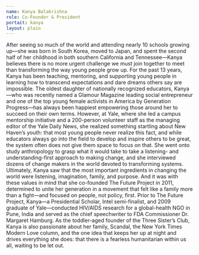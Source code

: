 ```yaml
---
name: Kanya Balakrishna
role: Co-Founder & President 
portait: kanya
layout: plain
---
```


After seeing so much of the world and attending nearly 10 schools growing up—she was born in South Korea, moved to Japan, and spent the second half of her childhood in both southern California and Tennessee—Kanya believes there is no more urgent challenge we must join together to meet than transforming the way young people grow up.  For the past 13 years, Kanya has been teaching, mentoring, and supporting young people in learning how to transcend expectations and dare dreams others say are impossible. The oldest daughter of nationally recognized educators, Kanya—who was recently named a Glamour Magazine leading social entrepreneur and one of the top young female activists in America by Generation Progress—has always been happiest empowering those around her to succeed on their own terms.  However, at Yale, where she led a campus mentorship initiative and a 200-person volunteer staff as the managing editor of the Yale Daily News, she realized something startling about New Haven’s youth: that most young people never realize this fact, and while educators always go into the field to develop and inspire others to be great, the system often does not give them space to focus on that.  She went onto study anthropology to grasp what it would take to take a listening- and understanding-first approach to making change, and she interviewed dozens of change makers in the world devoted to transforming systems. Ultimately, Kanya saw that the most important ingredients in changing the world were listening, imagination, family, and purpose. And it was with these values in mind that she co-founded The Future Project in 2011, determined to unite her generation in a movement that felt like a family more than a fight—and focused on people, not policy, first.  Prior to The Future Project, Kanya—a Presidential Scholar, Intel semi-finalist, and 2009 graduate of Yale—conducted HIV/AIDS research for a global-health NGO in Pune, India and served as the chief speechwriter to FDA Commissioner Dr. Margaret Hamburg. As the toddler-aged founder of the Three Sister’s Club, Kanya is also passionate about her family, Scandal, the New York Times Modern Love column, and the one idea that keeps her up at night and drives everything she does: that there is a fearless humanitarian within us all, waiting to be let out.
